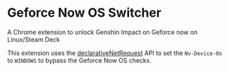 # Geforce Now OS Switcher
A Chrome extension to unlock Genshin Impact on Geforce now on Linux/Steam Deck

This extension uses the
[declarativeNetRequest](https://developer.chrome.com/docs/extensions/reference/api/declarativeNetRequest)
API to set the `Nv-Device-Os` to `WINDOWS` to bypass the Geforce Now OS checks.
